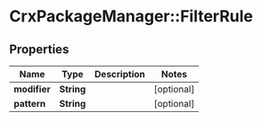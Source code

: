 # CrxPackageManager::FilterRule

## Properties
Name | Type | Description | Notes
------------ | ------------- | ------------- | -------------
**modifier** | **String** |  | [optional] 
**pattern** | **String** |  | [optional] 


